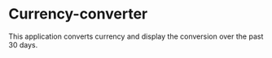 # Currency-converter
This application converts currency and display the conversion over the past 30 days. 
